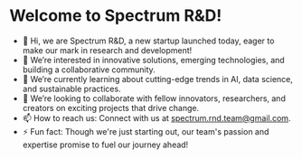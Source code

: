 # Welcome to Spectrum R&D!

- 👋 Hi, we are Spectrum R&D, a new startup launched today, eager to make our mark in research and development!
- 👀 We’re interested in innovative solutions, emerging technologies, and building a collaborative community.
- 🌱 We’re currently learning about cutting-edge trends in AI, data science, and sustainable practices.
- 💞️ We’re looking to collaborate with fellow innovators, researchers, and creators on exciting projects that drive change.
- 📫 How to reach us: Connect with us at spectrum.rnd.team@gmail.com.
- ⚡ Fun fact: Though we're just starting out, our team's passion and expertise promise to fuel our journey ahead!
